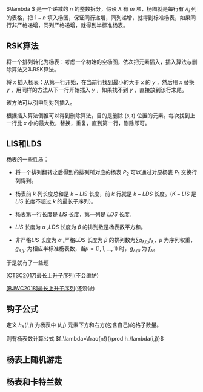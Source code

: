 $\lambda $ 是一个递减的 $n$ 的整数拆分，假设 $\lambda$ 有 $m$ 项，杨图就是每行有 $\lambda_{i}$ 列的表格，把 $1-n$ 填入杨图，保证同行递增，同列递增，就得到标准杨表，如果同行非严格递增，同列严格递增，就得到半标准杨表。

## RSK算法

将一个排列转化为杨表：考虑一个初始的空杨图，依次把元素插入，插入算法与删除算法又叫RSK算法。

将 $x$ 插入杨表：从第一行开始，在当前行找到最小的大于 $x$ 的 $y$ ，然后用 $x$ 替换 $y$ ，用同样的方法从下一行开始插入 $y$ ，如果找不到 $y$ ，直接放到该行末尾。

该方法可以引申到对列插入。

根据插入算法倒推可以得到删除算法，目的是删除 $(s,t)$ 位置的元素。每次找到上一行比 $x$ 小的最大数，替换，重复，直到第一行，删除即可。

## LIS和LDS

杨表的一些性质：

- 将一个排列翻转之后得到的排列所对应的杨表 $P_2$ 可以通过对原杨表 $P_1$ 交换行列得到。

- 杨表前 $k$ 列长度总和是 $k-LIS$ 长度，前 $k$ 行就是 $k-LDS$ 长度。($K-LIS$ 是 $LIS$ 长度不超过 $k$ 的最长子序列)。
- 杨表第一行长度是 $LIS$ 长度，第一列是 $LDS$ 长度。
- $LIS$ 长度为 $\alpha$ ,$LDS$ 长度为 $\beta$ 的排列数是杨表数平方和。
- 非严格$LIS$ 长度为 $\alpha$ ,严格$LDS$ 长度为 $\beta$ 的排列数为$\sum{g_{\lambda/\mu}f_{\lambda}}$，$\mu$ 为序列权重，$g_{\lambda/\mu}$ 为相应半标准杨表数，当$\mu = (1,1,…,1)$ 时，$g_{\lambda/\mu}$ 为 $f_\lambda$。

于是就有了一些题 

[[CTSC2017]最长上升子序列](https://www.luogu.com.cn/problem/P3774)(不会维护)

[[BJWC2018]最长上升子序列](https://www.luogu.com.cn/problem/P4484)(还没做)

## 钩子公式

定义 $h_\lambda(i,j)$ 为杨表中 $(i,j)$ 元素下方和右方(包含自己)的格子数量。

则有杨表数计算公式 $f_\lambda=\frac{n!}{\prod h_\lambda(i,j)}$

## 杨表上随机游走

## 杨表和卡特兰数

